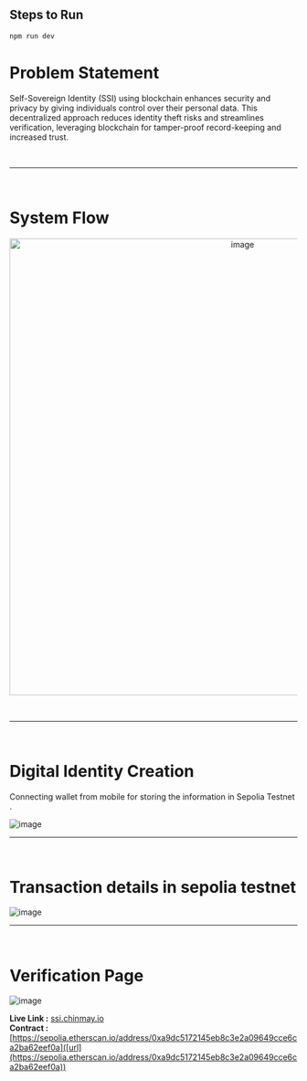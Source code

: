 ## Steps to Run
```bash
npm run dev
```

# Problem Statement

Self-Sovereign Identity (SSI) using blockchain enhances security and privacy by giving individuals control over their personal data. This decentralized approach reduces identity theft risks and streamlines verification, leveraging blockchain for tamper-proof record-keeping and increased trust.

<br>

---
<br>

# System Flow
<p align="center">
  <img src="https://github.com/0xali3n/SSI/assets/72184293/b9116cc5-2991-4bf3-a5f3-9e041c5a3a6a"
       alt="image"
       width="800"
       style="display: block; margin: 0 auto;">
</p>

 <br>
 
---

<br>

# Digital Identity Creation
Connecting wallet from mobile for storing the information in Sepolia Testnet .

![image](https://github.com/0xali3n/SSI/assets/72184293/f392ceb0-bcb6-4281-80cd-10fd75fa4acb)

---

<br>

# Transaction details in sepolia testnet

![image](https://github.com/0xali3n/SSI/assets/72184293/bade2996-1994-43d9-bb69-35c452fb90a1)

---

<br>

# Verification Page

![image](https://github.com/0xali3n/SSI/assets/72184293/d7974097-6e13-4778-bd3a-9f59d041e658)


**Live Link :** [ssi.chinmay.io](https://ssi.chinmay.io)
<br>
**Contract :** [https://sepolia.etherscan.io/address/0xa9dc5172145eb8c3e2a09649cce6ca2ba62eef0a]([url](https://sepolia.etherscan.io/address/0xa9dc5172145eb8c3e2a09649cce6ca2ba62eef0a))







